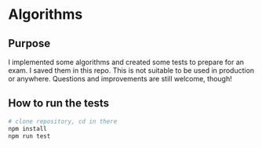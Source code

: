 # Algorithms

## Purpose
I implemented some algorithms and created some tests to prepare for an exam. I saved them in this repo.
This is not suitable to be used in production or anywhere. Questions and improvements are still welcome, though!

## How to run the tests
```sh
# clone repository, cd in there
npm install
npm run test
```

